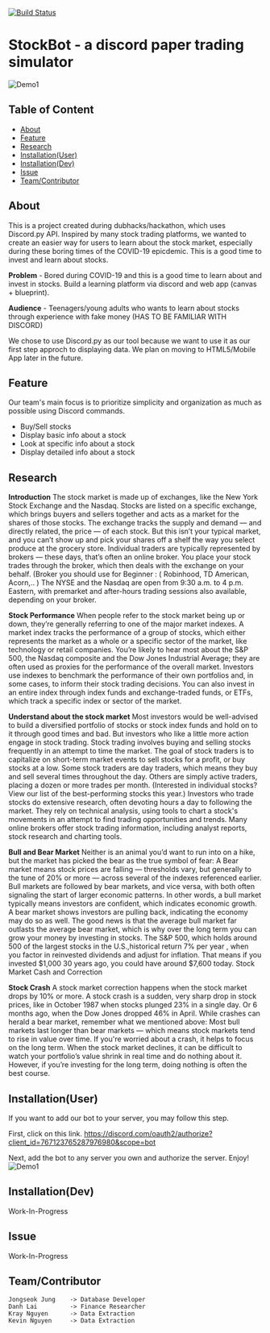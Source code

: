 [![Build Status](https://travis-ci.com/nguyenkevins/nitrogen.svg?branch=master)](https://travis-ci.com/nguyenkevins/nitrogen)
# StockBot -  a discord paper trading simulator

![Demo1](https://github.com/nguyenkevins/StockBot-Discord/blob/main/StockBot-Discord.png)

## Table of Content
- [About](#About)
- [Feature](#Feature)
- [Research](#Research)
- [Installation(User)](#Installation(User))
- [Installation(Dev)](#Installation(Dev))
- [Issue](#Issue)
- [Team/Contributor](#Team/Contributor)

## About
This is a project created during dubhacks/hackathon, which uses Discord.py API. Inspired by many stock trading platforms, we wanted to create an easier way for users to learn about the stock market, especially during these boring times of the COVID-19 epicdemic. This is a good time to invest and learn about stocks.

**Problem** - Bored during COVID-19 and this is a good time to learn about and invest in stocks. Build a learning platform via discord and web app (canvas + blueprint). 

**Audience** - Teenagers/young adults who wants to learn about stocks through experience with fake money (HAS TO BE FAMILIAR WITH DISCORD) 

We chose to use Discord.py as our tool because we want to use it as our first step approch to displaying data. We plan on moving to HTML5/Mobile App later in the future.

## Feature
Our team's main focus is to prioritize simplicity and organization as much as possible using Discord commands.
- Buy/Sell stocks
- Display basic info about a stock
- Look at specific info about a stock
- Display detailed info about a stock

## Research
**Introduction**
The stock market is made up of exchanges, like the New York Stock Exchange and the Nasdaq. Stocks are listed on a specific exchange, which brings buyers and sellers together and acts as a market for the shares of those stocks. The exchange tracks the supply and demand — and directly related, the price — of each stock.
But this isn’t your typical market, and you can’t show up and pick your shares off a shelf the way you select produce at the grocery store. Individual traders are typically represented by brokers — these days, that’s often an online broker. You place your stock trades through the broker, which then deals with the exchange on your behalf. (Broker you should use for Beginner : ( Robinhood, TD American, Acorn,.. )
The NYSE and the Nasdaq are open from 9:30 a.m. to 4 p.m. Eastern, with premarket and after-hours trading sessions also available, depending on your broker. 

**Stock Performance**
When people refer to the stock market being up or down, they’re generally referring to one of the major market indexes.
A market index tracks the performance of a group of stocks, which either represents the market as a whole or a specific sector of the market, like technology or retail companies. You’re likely to hear most about the S&P 500, the Nasdaq composite and the Dow Jones Industrial Average; they are often used as proxies for the performance of the overall market.
Investors use indexes to benchmark the performance of their own portfolios and, in some cases, to inform their stock trading decisions. You can also invest in an entire index through index funds and exchange-traded funds, or ETFs, which track a specific index or sector of the market.

**Understand about the stock market** 
Most investors would be well-advised to build a diversified portfolio of stocks or stock index funds and hold on to it through good times and bad. But investors who like a little more action engage in stock trading. Stock trading involves buying and selling stocks frequently in an attempt to time the market.
The goal of stock traders is to capitalize on short-term market events to sell stocks for a profit, or buy stocks at a low. Some stock traders are day traders, which means they buy and sell several times throughout the day. Others are simply active traders, placing a dozen or more trades per month. (Interested in individual stocks? View our list of the best-performing stocks this year.)
Investors who trade stocks do extensive research, often devoting hours a day to following the market. They rely on technical analysis, using tools to chart a stock's movements in an attempt to find trading opportunities and trends. Many online brokers offer stock trading information, including analyst reports, stock research and charting tools.

**Bull and Bear Market**
Neither is an animal you’d want to run into on a hike, but the market has picked the bear as the true symbol of fear: A Bear market  means stock prices are falling — thresholds vary, but generally to the tune of 20% or more — across several of the indexes referenced earlier. Bull markets are followed by bear markets, and vice versa, with both often signaling the start of larger economic patterns. In other words, a bull market typically means investors are confident, which indicates economic growth. A bear market shows investors are pulling back, indicating the economy may do so as well.
The good news is that the average bull market far outlasts the average bear market, which is why over the long term you can grow your money by investing in stocks.
The S&P 500, which holds around 500 of the largest stocks in the U.S.,historical return 7% per year , when you factor in reinvested dividends and adjust for inflation. That means if you invested $1,000 30 years ago, you could have around $7,600 today. 
Stock Market Cash and Correction  

**Stock Crash**
A stock market correction happens when the stock market drops by 10% or more. A stock crash is a sudden, very sharp drop in stock prices, like in October 1987 when stocks plunged 23% in a single day. Or 6 months ago, when the Dow Jones dropped 46% in April. While crashes can herald a bear market, remember what we mentioned above: Most bull markets last longer than bear markets — which means stock markets tend to rise in value over time. If you're worried about a crash, it helps to focus on the long term. When the stock market declines, it can be difficult to watch your portfolio’s value shrink in real time and do nothing about it. However, if you’re investing for the long term, doing nothing is often the best course.

## Installation(User)
If you want to add our bot to your server, you may follow this step.

First, click on this link.
https://discord.com/oauth2/authorize?client_id=767123765287976980&scope=bot

Next, add the bot to any server you own and authorize the server. Enjoy!
![Demo1](https://github.com/nguyenkevins/StockBot-Discord/blob/main/AddToServer.png)

## Installation(Dev)
Work-In-Progress

## Issue
Work-In-Progress

## Team/Contributor
```
Jongseok Jung    -> Database Developer
Danh Lai         -> Finance Researcher
Kray Nguyen      -> Data Extraction
Kevin Nguyen     -> Data Extraction
```
